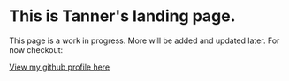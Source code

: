 

# This is Tanner's landing page. 

This page is a work in progress. More will be added and updated later. For now checkout:

[View my github profile here](https://github.com/WorkGitAccount) 



